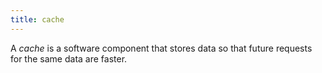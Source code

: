 ```yaml
---
title: cache
---
```


A _cache_ is a software component that stores data so that future requests for the same data are faster.
